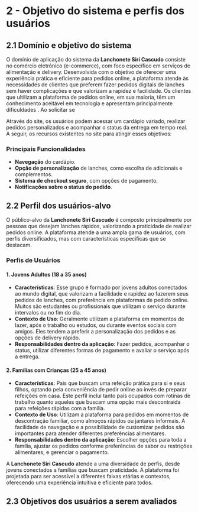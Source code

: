 # 2 - Objetivo do sistema e perfis dos usuários

## 2.1 Domínio e objetivo do sistema

O domínio de aplicação do sistema da **Lanchonete Siri Cascudo** consiste no comércio eletrônico (e-commerce), com foco específico em serviços de alimentação e delivery. Desenvolvida com o objetivo de oferecer uma experiência prática e eficiente para pedidos online, a plataforma atende às necessidades de clientes que preferem fazer pedidos digitais de lanches sem haver complicações e que valorizam a rapidez e facilidade. Os clientes que ultilizam a plataforma de pedidos online, em sua maioria, têm um conhecimento aceitável em tecnologia e apresentam principalmente dificuldades . Ao solicitar se

Através do site, os usuários podem acessar um cardápio variado, realizar pedidos personalizados e acompanhar o status da entrega em tempo real. A seguir, os recursos existentes no site para atingir esses objetivos:

### Principais Funcionalidades

- **Navegação** do cardápio.
- **Opção de personalização** de lanches, como escolha de adicionais e complementos.
- **Sistema de checkout seguro**, com opções de pagamento.
- **Notificações sobre o status do pedido**.

## 2.2 Perfil dos usuários-alvo

O público-alvo da **Lanchonete Siri Cascudo** é composto principalmente por pessoas que desejam lanches rápidos, valorizando a praticidade de realizar pedidos online. A plataforma atende a uma ampla gama de usuários, com perfis diversificados, mas com características específicas que se destacam.

### Perfis de Usuários

#### 1. **Jovens Adultos (18 a 35 anos)**
- **Características**: Esse grupo é formado por jovens adultos conectados ao mundo digital, que valorizam a facilidade e rapidez ao fazerem seus pedidos de lanches, com preferência em plataformas de pedido online. Muitos são estudantes ou profissionais que utilizam o serviço durante intervalos ou no fim do dia.
- **Contexto de Uso**: Geralmente utilizam a plataforma em momentos de lazer, após o trabalho ou estudos, ou durante eventos sociais com amigos. Eles tendem a preferir a personalização dos pedidos e as opções de delivery rápido.
- **Responsabilidades dentro da aplicação**: Fazer pedidos, acompanhar o status, utilizar diferentes formas de pagamento e avaliar o serviço após a entrega.

#### 2. **Famílias com Crianças (25 a 45 anos)**
- **Características**: Pais que buscam uma refeição prática para si e seus filhos, optando pela conveniência de pedir online ao invés de preparar refeições em casa. Este perfil inclui tanto pais ocupados com rotinas de trabalho quanto aqueles que buscam uma opção mais descontraída para refeições rápidas com a família.
- **Contexto de Uso**: Utilizam a plataforma para pedidos em momentos de descontração familiar, como almoços rápidos ou jantares informais. A facilidade de navegação e a possibilidade de customizar pedidos são importantes para atender diferentes preferências alimentares.
- **Responsabilidades dentro da aplicação**: Escolher opções para toda a família, ajustar os pedidos conforme preferências de sabor ou restrições alimentares, e gerenciar o pagamento.


A **Lanchonete Siri Cascudo** atende a uma diversidade de perfis, desde jovens conectados a famílias que buscam praticidade. A plataforma foi projetada para ser acessível a diferentes faixas etárias e contextos, oferecendo uma experiência intuitiva e eficiente para todos.


## 2.3 Objetivos dos usuários a serem avaliados
 
